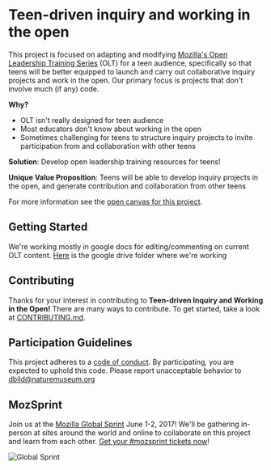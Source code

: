 # Teen-driven inquiry and working in the open

This project is focused on adapting and modifying [Mozilla's Open Leadership Training Series](https://mozilla.github.io/open-leadership-training-series/) (OLT) for a teen audience, specifically so that teens will be better equipped to launch and carry out collaborative inquiry projects and work in the open. Our primary focus is projects that don't involve much (if any) code. 

**Why?**

* OLT isn't really designed for teen audience
* Most educators don't know about working in the open 
* Sometimes challenging for teens to structure inquiry projects to invite participation from and collaboration with other teens

**Solution**: Develop open leadership training resources for teens!

**Unique Value Proposition**: Teens will be able to develop inquiry projects in the open, and generate contribution and collaboration from other teens

For more information see the [open canvas for this project](https://docs.google.com/presentation/d/1WOT9X4JIWRVvhesGsMLRdRCA1VVRkAnsTs1XvCM07sU/edit?usp=sharing). 

## Getting Started

We're working mostly in google docs for editing/commenting on current OLT content. [Here](https://drive.google.com/open?id=0B4_58xQkngljYnhfOUZ2dUludUk) is the google drive folder where we're working

## Contributing

Thanks for your interest in contributing to **Teen-driven Inquiry and Working in the Open!** There are many ways to contribute. To get started, take a look at [CONTRIBUTING.md](CONTRIBUTING.md).

## Participation Guidelines

This project adheres to a [code of conduct](CODE_OF_CONDUCT.md). By participating, you are expected to uphold this code. Please report unacceptable behavior to dbild@naturemuseum.org 

## MozSprint

Join us at the [Mozilla Global Sprint](http://mozilla.github.io/global-sprint/) June 1-2, 2017! We'll be gathering in-person at sites around the world and online to collaborate on this project and learn from each other. [Get your #mozsprint tickets now](http://mozilla.github.io/global-sprint/)!

![Global Sprint](https://cloud.githubusercontent.com/assets/617994/24632585/b2b07dcc-1892-11e7-91cf-f9e473187cf7.png)
